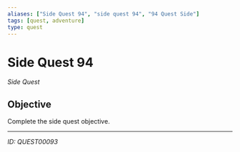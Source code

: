 ```yaml
---
aliases: ["Side Quest 94", "side quest 94", "94 Quest Side"]
tags: [quest, adventure]
type: quest
---
```


# Side Quest 94

*Side Quest*

## Objective
Complete the side quest objective.

---
*ID: QUEST00093*